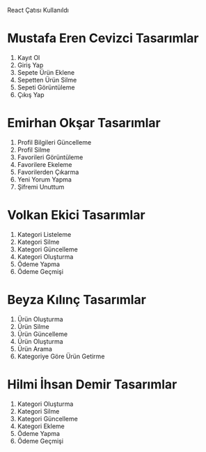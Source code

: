 React Çatısı Kullanıldı

# Mustafa Eren Cevizci Tasarımlar #
1. Kayıt Ol
2. Giriş Yap
3. Sepete Ürün Eklene
4. Sepetten Ürün Silme
5. Sepeti Görüntüleme
6. Çıkış Yap


# Emirhan Okşar Tasarımlar #
1. Profil Bilgileri Güncelleme
2. Profil Silme
3. Favorileri Görüntüleme
4. Favorilere Ekeleme
5. Favorilerden Çıkarma
6. Yeni Yorum Yapma
7. Şifremi Unuttum

# Volkan Ekici Tasarımlar #
1. Kategori Listeleme
2. Kategori Silme
3. Kategori Güncelleme
4. Kategori Oluşturma
5. Ödeme Yapma
6. Ödeme Geçmişi


# Beyza Kılınç Tasarımlar #
1. Ürün Oluşturma
2. Ürün Silme
3. Ürün Güncelleme
4. Ürün Oluşturma
5. Ürün Arama
6. Kategoriye Göre Ürün Getirme

# Hilmi İhsan Demir Tasarımlar #
1. Kategori Oluşturma
2. Kategori Silme
3. Kategori Güncelleme
4. Kategori Ekleme
5. Ödeme Yapma
6. Ödeme Geçmişi
